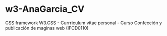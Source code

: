 # w3-AnaGarcia_CV
CSS framework W3.CSS - Currriculum vitae personal - Curso Confección y publicación de maginas web (IFCD0110)
